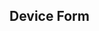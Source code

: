 ## Device Form

<link rel="stylesheet" style="text/css" href="/assets/css/bootstrap.css" />
<form style="max-width:500px; margin: 0px auto;"></form>
<div id="res" class="alert"></div>
<script type="text/javascript" src="/assets/scripts/jquery.min.js"></script>
<script type="text/javascript" src="/assets/scripts/underscore.js"></script>
<script type="text/javascript" src="/assets/scripts/jsv.js"></script>
<script type="text/javascript" src="/assets/scripts/jsonform.js"></script>
<script type="text/javascript">
$('form').jsonForm({
  schema: {
        "DeviceCode":
        {
            "type": "string",
            "title": "Device Code",
            "description":"The specific hardware model identifier from the device manufacturer, e.g. 'IPHONE12,5'",
            "required": true
        },
        "DeviceName":
        {
            "type": "string",
            "title": "Device Name",
            "description":"The friendly name of the device, e.g. 'iPhone 11 Pro Max'",
            "required": true
        },
        "DeviceManufacturer":
        {
            "type": "string",
            "title": "Device Manufacturer",
            "enum": [ "--","Apple Inc.", "Google", "Samsung", "Dell", "Huawei", "LG", "Motorola" ],
            "required": true
        },
        "DeviceOperatingSystem":
        {
            "type": "string",
            "title": "Device Operating System",
            "enum": [ "--","iOS", "iPadOS", "Android", "Windows", "macOS", "Linux", "Other" ],
            "required": true
        },
        "DeviceOperatingSystemMajorVersion":
        {
            "type": "string",
            "title": "Device Operating System Major Version",
            "description":"The numbered operating system major version of the OS selected above, e.g. '13' for iOS13, or '10' for Windows 10. Please use the number rather than the name, e.g. '10.15' instead of 'macOS Catalina'.",
            "required": true
        },
        "DeviceOperatingSystemMinorVersion":
        {
            "type": "string",
            "title": "Device Operating System Version",
            "description":"The numbered operating system minor version of the OS selected above, e.g. '13.5' for iOS13, or '10.0' for Windows 10. Please use the number rather than the name, e.g. '10.15.1' instead of 'macOS Catalina'.",
            "required": true
        },      
        "DeviceType":
        {
            "type": "string",
            "title": "Device Type",
            "enum": [ "--","Mobile Phone", "Tablet", "Laptop Computer", "Wearable", "Gaming Console", "E-reader", "Other"],
            "required": true
        },
        "CNASupport":
        {
          "type": "string",
          "title": "Captive Network Assistant Support",
          "enum": [
              "Not Supported",
              "Supported, Closes Automatically After Authentication",
              "Supported, Stays Open After Authentication",
            ],
            "required": true
        },
        "CapPortSupport":
        {
          "type": "array",
          "title": "Capport API Support",
          "items": {
            "type": "string",
            "title": "Select one or more",
            "enum": [
              "Not Supported",
              "Venue URL Supported",
              "Time Left Supported",
              "Extend Session Supported",
              "Other"
            ]
          }
        },
        "MACRandomization": {
          "type": "array",
          "title": "Default MAC Randomization Behavior",
          "items": {
            "type": "string",
            "title": "Select one or more",
            "enum": [
              "None",
              "When Scanning",
              "When Connecting, Unique Per SSID",
              "When Connecting, Unique Per Session",
              "When Connecting, Unique Per Time Period",
              "Other"
            ],
            "required": true
          }
        },
        "Comments":
        {
            "type": "string",
            "title": "Additional Comments",
            "description":"If you have addtional information you want us to capture you can put that here." 
        }        
    },
  form : [
      "*",
      {
        "type": "actions",
        "items": [
          {
            "type": "submit",
            "title": "Submit"
          }
        ]
      }
  ],
  onSubmit: function (errors, values) {
    if (errors) {
      $('#res').html('<p>Errors found.</p>');
    }
    else {
      $('#res').html('<p>' + values.DeviceCode + ' Submitted.');
      $('form').hide();
      //console.log(JSON.stringify(values));

      $.ajax({
        type: "POST",
        url: "https://u5qjgjp6y2.execute-api.eu-west-2.amazonaws.com/dbd",
        data: JSON.stringify(values),
        success: function(){
          console.log("Success");
        },
        dataType: "json"
      });
    }
}});
</script>